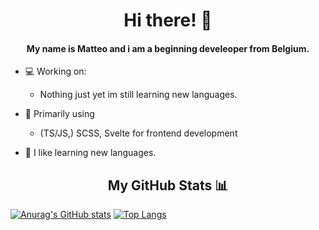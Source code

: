 <h1 align="center">Hi there! 👋</h1>
<h4 align="center">My name is Matteo and i am a beginning develeoper from Belgium.</h4>

- 💻 Working on:
    - Nothing just yet im still learning new languages.

- 🔭 Primarily using
    - (TS/JS,) SCSS, Svelte for frontend development

- 📖 I like learning new languages.

<h2 align="center">My GitHub Stats 📊</h2>

[![Anurag's GitHub stats](https://github-readme-stats.vercel.app/api?username=matte0stheme=cobalt)](https://github.com/anuraghazra/github-readme-stats)
[![Top Langs](https://github-readme-stats.vercel.app/api/top-langs/?username=matte0stheme=cobalt)](https://github.com/anuraghazra/github-readme-stats)

